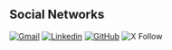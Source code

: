 ## Social Networks

[![Gmail](https://img.shields.io/badge/-osvapps@gmail.com-c14438?style=flat-square&logo=Gmail&logoColor=white&link=mailto:osvapps@gmail.com)](mailto:iosvapps@gmail.com)
[![Linkedin](https://img.shields.io/badge/-osvalr-blue?style=flat-square&logo=Linkedin&logoColor=white&link=https://www.linkedin.com/in/osvalr/)](https://www.linkedin.com/in/osvalr/)
[![GitHub](https://img.shields.io/badge/-GitHub-181717?style=flat-square&logo=github&logoColor=white&link=https://github.com/osvalr)](https://github.com/osvalr)
![X Follow](https://img.shields.io/twitter/follow/ImOsval)
